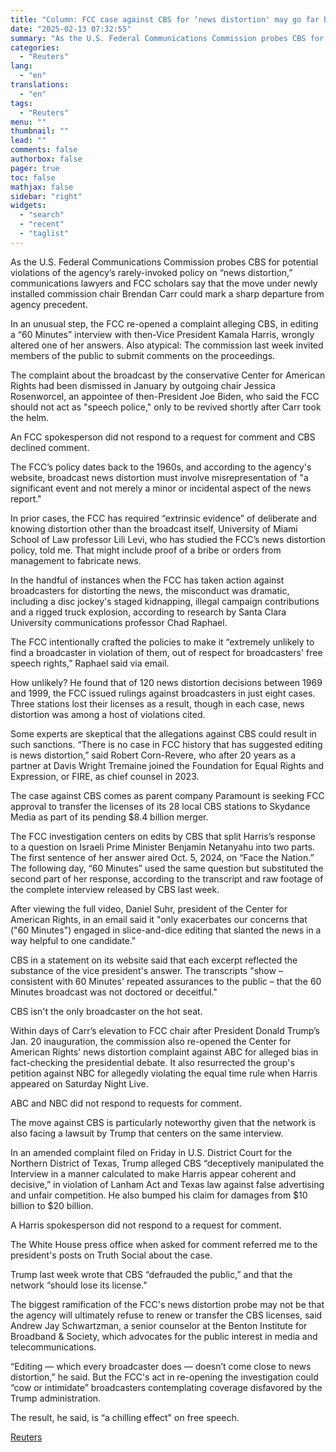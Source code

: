 ```yaml
---
title: "Column: FCC case against CBS for ‘news distortion' may go far beyond precedent, scholars say"
date: "2025-02-13 07:32:55"
summary: "As the U.S. Federal Communications Commission probes CBS for potential violations of the agency’s rarely-invoked policy on “news distortion,” communications lawyers and FCC scholars say that the move under newly installed commission chair Brendan Carr could mark a sharp departure from agency precedent. In an unusual step, the FCC re-opened..."
categories:
  - "Reuters"
lang:
  - "en"
translations:
  - "en"
tags:
  - "Reuters"
menu: ""
thumbnail: ""
lead: ""
comments: false
authorbox: false
pager: true
toc: false
mathjax: false
sidebar: "right"
widgets:
  - "search"
  - "recent"
  - "taglist"
---
```


As the U.S. Federal Communications Commission probes CBS for potential violations of the agency’s rarely-invoked policy on “news distortion,” communications lawyers and FCC scholars say that the move under newly installed commission chair Brendan Carr could mark a sharp departure from agency precedent.

In an unusual step, the FCC re-opened a complaint alleging CBS, in editing a “60 Minutes” interview with then-Vice President Kamala Harris, wrongly altered one of her answers. Also atypical: The commission last week invited members of the public to submit comments on the proceedings.

The complaint about the broadcast by the conservative Center for American Rights had been dismissed in January by outgoing chair Jessica Rosenworcel, an appointee of then-President Joe Biden, who said the FCC should not act as "speech police," only to be revived shortly after Carr took the helm.

An FCC spokesperson did not respond to a request for comment and CBS declined comment.

The FCC’s policy dates back to the 1960s, and according to the agency's website, broadcast news distortion must involve misrepresentation of "a significant event and not merely a minor or incidental aspect of the news report."

In prior cases, the FCC has required “extrinsic evidence” of deliberate and knowing distortion other than the broadcast itself, University of Miami School of Law professor Lili Levi, who has studied the FCC’s news distortion policy, told me. That might include proof of a bribe or orders from management to fabricate news.

In the handful of instances when the FCC has taken action against broadcasters for distorting the news, the misconduct was dramatic, including a disc jockey's staged kidnapping, illegal campaign contributions and a rigged truck explosion, according to research by Santa Clara University communications professor Chad Raphael.

The FCC intentionally crafted the policies to make it “extremely unlikely to find a broadcaster in violation of them, out of respect for broadcasters' free speech rights,” Raphael said via email.

How unlikely? He found that of 120 news distortion decisions between 1969 and 1999, the FCC issued rulings against broadcasters in just eight cases. Three stations lost their licenses as a result, though in each case, news distortion was among a host of violations cited.

Some experts are skeptical that the allegations against CBS could result in such sanctions. “There is no case in FCC history that has suggested editing is news distortion,” said Robert Corn-Revere, who after 20 years as a partner at Davis Wright Tremaine joined the Foundation for Equal Rights and Expression, or FIRE, as chief counsel in 2023.

The case against CBS comes as parent company Paramount is seeking FCC approval to transfer the licenses of its 28 local CBS stations to Skydance Media as part of its pending $8.4 billion merger.

The FCC investigation centers on edits by CBS that split Harris’s response to a question on Israeli Prime Minister Benjamin Netanyahu into two parts. The first sentence of her answer aired Oct. 5, 2024, on “Face the Nation.” The following day, “60 Minutes” used the same question but substituted the second part of her response, according to the transcript and raw footage of the complete interview released by CBS last week.

After viewing the full video, Daniel Suhr, president of the Center for American Rights, in an email said it "only exacerbates our concerns that ("60 Minutes") engaged in slice-and-dice editing that slanted the news in a way helpful to one candidate."

CBS in a statement on its website said that each excerpt reflected the substance of the vice president's answer. The transcripts "show – consistent with 60 Minutes' repeated assurances to the public – that the 60 Minutes broadcast was not doctored or deceitful."

CBS isn't the only broadcaster on the hot seat.

Within days of Carr’s elevation to FCC chair after President Donald Trump’s Jan. 20 inauguration, the commission also re-opened the Center for American Rights' news distortion complaint against ABC for alleged bias in fact-checking the presidential debate. It also resurrected the group's petition against NBC for allegedly violating the equal time rule when Harris appeared on Saturday Night Live.

ABC and NBC did not respond to requests for comment.

The move against CBS is particularly noteworthy given that the network is also facing a lawsuit by Trump that centers on the same interview.

In an amended complaint filed on Friday in U.S. District Court for the Northern District of Texas, Trump alleged CBS “deceptively manipulated the Interview in a manner calculated to make Harris appear coherent and decisive,” in violation of Lanham Act and Texas law against false advertising and unfair competition. He also bumped his claim for damages from $10 billion to $20 billion.

A Harris spokesperson did not respond to a request for comment.

The White House press office when asked for comment referred me to the president's posts on Truth Social about the case.

Trump last week wrote that CBS “defrauded the public,” and that the network “should lose its license."

The biggest ramification of the FCC's news distortion probe may not be that the agency will ultimately refuse to renew or transfer the CBS licenses, said Andrew Jay Schwartzman, a senior counselor at the Benton Institute for Broadband & Society, which advocates for the public interest in media and telecommunications.

“Editing — which every broadcaster does — doesn’t come close to news distortion,” he said. But the FCC's act in re-opening the investigation could “cow or intimidate” broadcasters contemplating coverage disfavored by the Trump administration.

The result, he said, is “a chilling effect" on free speech.

[Reuters](https://www.tradingview.com/news/reuters.com,2025:newsml_L1N3P2189:0-column-fcc-case-against-cbs-for-news-distortion-may-go-far-beyond-precedent-scholars-say/)
